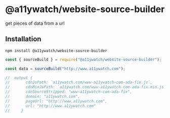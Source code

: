 # @a11ywatch/website-source-builder

get pieces of data from a url

## Installation

`npm install @a11ywatch/website-source-builder`

```typescript
const { sourceBuild } = require("@a11ywatch/website-source-builder");

const data = sourceBuild("http://www.a11ywatch.com");

//  output {
//       cdnJsPath: `a11ywatch.com/www-a11ywatch-com-ada-fix.js`,
//       cdnMinJsPath: `a11ywatch.com/www-a11ywatch-com-ada-fix.min.js`,
//       cdnSourceStripped: "www-a11ywatch-com-ada-fix",
//       domain: "a11ywatch.com",
//       pageUrl: "http://www.a11ywatch.com",
//       url: "http://www.a11ywatch.com"
//     }
```

